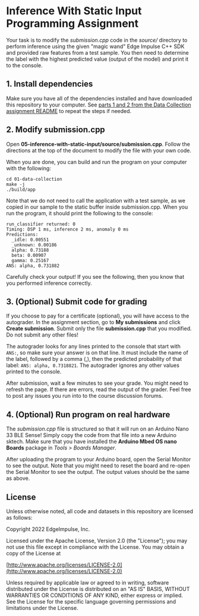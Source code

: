 # Inference With Static Input Programming Assignment

Your task is to modify the *submission.cpp* code in the *source/* directory to perform inference using the given "magic wand" Edge Impulse C++ SDK and provided raw features from a test sample. You then need to determine the label with the highest predicted value (output of the model) and print it to the console.

## 1. Install dependencies

Make sure you have all of the dependencies installed and have downloaded this repository to your computer. See [parts 1 and 2 from the Data Collection assignment README](../01-data-collection/README.md) to repeat the steps if needed.

## 2. Modify submission.cpp

Open **05-inference-with-static-input/source/submission.cpp**. Follow the directions at the top of the document to modify the file with your own code.

When you are done, you can build and run the program on your computer with the following:

```
cd 01-data-collection
make -j
./build/app
```

Note that we do not need to call the application with a test sample, as we copied in our sample to the static buffer inside submission.cpp. When you run the program, it should print the following to the console:

```
run_classifier returned: 0
Timing: DSP 1 ms, inference 2 ms, anomaly 0 ms
Predictions:
  _idle: 0.00551
  _unknown: 0.00186
  alpha: 0.73188
  beta: 0.00907
  gamma: 0.25167
ANS: alpha, 0.731882
```

Carefully check your output! If you see the following, then you know that you performed inference correctly.

## 3. (Optional) Submit code for grading

If you choose to pay for a certificate (optional), you will have access to the autograder. In the assignment section, go to **My submissions** and click **Create submission**. Submit only the file **submission.cpp** that you modified. Do not submit any other files!

The autograder looks for any lines printed to the console that start with `ANS:`, so make sure your answer is on that line. It must include the name of the label, followed by a comma (,), then the predicted probability of that label: `ANS: alpha, 0.7318821`. The autograder ignores any other values printed to the console.

After submission, wait a few minutes to see your grade. You might need to refresh the page. If there are errors, read the output of the grader. Feel free to post any issues you run into to the course discussion forums.

## 4. (Optional) Run program on real hardware

The *submission.cpp* file is structured so that it will run on an Arduino Nano 33 BLE Sense! Simply copy the code from that file into a new Arduino sktech. Make sure that you have installed the **Arduino Mbed OS nano Boards** package in *Tools > Boards Manager*.

After uploading the program to your Arduino board, open the Serial Monitor to see the output. Note that you might need to reset the board and re-open the Serial Monitor to see the output. The output values should be the same as above.

## License

Unless otherwise noted, all code and datasets in this repository are licensed as follows:

Copyright 2022 EdgeImpulse, Inc.

Licensed under the Apache License, Version 2.0 (the "License");
you may not use this file except in compliance with the License.
You may obtain a copy of the License at

[http://www.apache.org/licenses/LICENSE-2.0](http://www.apache.org/licenses/LICENSE-2.0)

Unless required by applicable law or agreed to in writing, software
distributed under the License is distributed on an "AS IS" BASIS,
WITHOUT WARRANTIES OR CONDITIONS OF ANY KIND, either express or implied.
See the License for the specific language governing permissions and
limitations under the License.